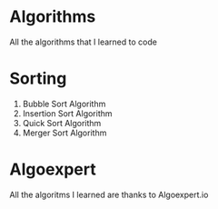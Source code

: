 # Algorithms
All the algorithms that I learned to code

# Sorting
1. Bubble Sort Algorithm
2. Insertion Sort Algorithm
3. Quick Sort Algorithm
4. Merger Sort Algorithm

# Algoexpert
All the algoritms I learned are thanks to Algoexpert.io